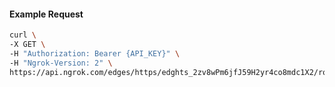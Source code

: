 <!-- Code generated for API Clients. DO NOT EDIT. -->

#### Example Request

```bash
curl \
-X GET \
-H "Authorization: Bearer {API_KEY}" \
-H "Ngrok-Version: 2" \
https://api.ngrok.com/edges/https/edghts_2zv8wPm6jfJ59H2yr4co8mdc1X2/routes/edghtsrt_2zv8wK12KnPeHlF3qwMu49O3XyN/compression
```
